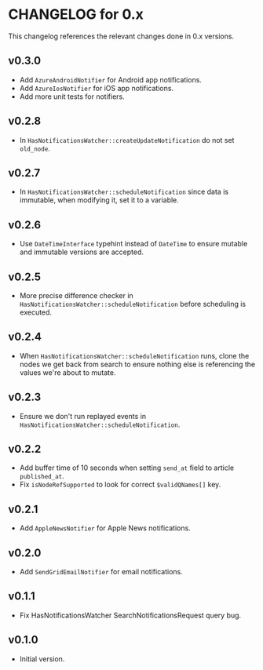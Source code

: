 # CHANGELOG for 0.x
This changelog references the relevant changes done in 0.x versions.


## v0.3.0
* Add `AzureAndroidNotifier` for Android app notifications.
* Add `AzureIosNotifier` for iOS app notifications.
* Add more unit tests for notifiers.


## v0.2.8
* In `HasNotificationsWatcher::createUpdateNotification` do not set `old_node`.


## v0.2.7
* In `HasNotificationsWatcher::scheduleNotification` since data is immutable, when modifying it, set it to a variable.


## v0.2.6
* Use `DateTimeInterface` typehint instead of `DateTime` to ensure mutable and immutable versions are accepted.


## v0.2.5
* More precise difference checker in `HasNotificationsWatcher::scheduleNotification` before scheduling is executed.


## v0.2.4
* When `HasNotificationsWatcher::scheduleNotification` runs, clone the nodes we get back from search to ensure nothing else is referencing the values we're about to mutate.


## v0.2.3
* Ensure we don't run replayed events in `HasNotificationsWatcher::scheduleNotification`.


## v0.2.2
* Add buffer time of 10 seconds when setting `send_at` field to article `published_at`.
* Fix `isNodeRefSupported` to look for correct `$validQNames[]` key.


## v0.2.1
* Add `AppleNewsNotifier` for Apple News notifications.


## v0.2.0
* Add `SendGridEmailNotifier` for email notifications.


## v0.1.1
* Fix HasNotificationsWatcher SearchNotificationsRequest query bug.


## v0.1.0
* Initial version.
